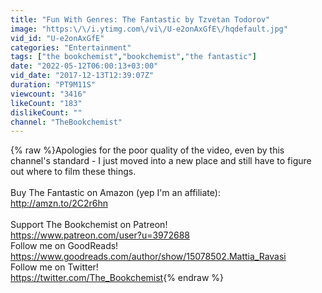 ```yaml
---
title: "Fun With Genres: The Fantastic by Tzvetan Todorov"
image: "https:\/\/i.ytimg.com\/vi\/U-e2onAxGfE\/hqdefault.jpg"
vid_id: "U-e2onAxGfE"
categories: "Entertainment"
tags: ["the bookchemist","bookchemist","the fantastic"]
date: "2022-05-12T06:00:13+03:00"
vid_date: "2017-12-13T12:39:07Z"
duration: "PT9M11S"
viewcount: "3416"
likeCount: "183"
dislikeCount: ""
channel: "TheBookchemist"
---
```

{% raw %}Apologies for the poor quality of the video, even by this channel's standard - I just moved into a new place and still have to figure out where to film these things.<br /><br />Buy The Fantastic on Amazon (yep I'm an affiliate):<br /><a rel="nofollow" target="blank" href="http://amzn.to/2C2r6hn">http://amzn.to/2C2r6hn</a><br /><br />Support The Bookchemist on Patreon!<br /><a rel="nofollow" target="blank" href="https://www.patreon.com/user?u=3972688">https://www.patreon.com/user?u=3972688</a><br />Follow me on GoodReads!<br /><a rel="nofollow" target="blank" href="https://www.goodreads.com/author/show/15078502.Mattia_Ravasi">https://www.goodreads.com/author/show/15078502.Mattia_Ravasi</a><br />Follow me on Twitter!<br /><a rel="nofollow" target="blank" href="https://twitter.com/The_Bookchemist">https://twitter.com/The_Bookchemist</a>{% endraw %}
